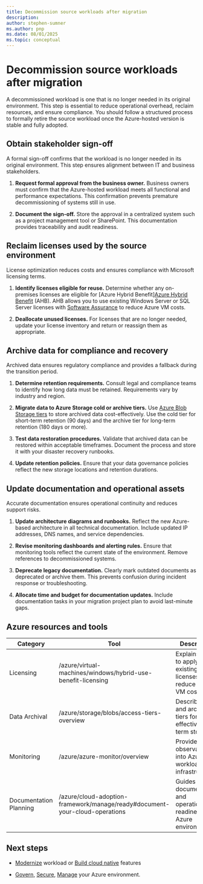 ```yaml
---
title: Decommission source workloads after migration
description: 
author: stephen-sumner
ms.author: pnp
ms.date: 08/01/2025
ms.topic: conceptual
---
```


# Decommission source workloads after migration

A decommissioned workload is one that is no longer needed in its original environment. This step is essential to reduce operational overhead, reclaim resources, and ensure compliance. You should follow a structured process to formally retire the source workload once the Azure-hosted version is stable and fully adopted.

## Obtain stakeholder sign-off

A formal sign-off confirms that the workload is no longer needed in its original environment. This step ensures alignment between IT and business stakeholders.

1. **Request formal approval from the business owner.** Business owners must confirm that the Azure-hosted workload meets all functional and performance expectations. This confirmation prevents premature decommissioning of systems still in use.

2. **Document the sign-off.** Store the approval in a centralized system such as a project management tool or SharePoint. This documentation provides traceability and audit readiness.

## Reclaim licenses used by the source environment

License optimization reduces costs and ensures compliance with Microsoft licensing terms.

1. **Identify licenses eligible for reuse.** Determine whether any on-premises licenses are eligible for [Azure Hybrid Benefit][Azure Hybrid Benefit](/azure/virtual-machines/windows/hybrid-use-benefit-licensing) (AHB). AHB allows you to use existing Windows Server or SQL Server licenses with [Software Assurance](/licensing/licensing-programs/software-assurance-default) to reduce Azure VM costs.

2. **Deallocate unused licenses.** For licenses that are no longer needed, update your license inventory and return or reassign them as appropriate.

## Archive data for compliance and recovery

Archived data ensures regulatory compliance and provides a fallback during the transition period.

1. **Determine retention requirements.** Consult legal and compliance teams to identify how long data must be retained. Requirements vary by industry and region.

2. **Migrate data to Azure Storage cold or archive tiers.** Use [Azure Blob Storage tiers](/azure/storage/blobs/access-tiers-overview) to store archived data cost-effectively. Use the cold tier for short-term retention (90 days) and the archive tier for long-term retention (180 days or more).

3. **Test data restoration procedures.** Validate that archived data can be restored within acceptable timeframes. Document the process and store it with your disaster recovery runbooks.

4. **Update retention policies.** Ensure that your data governance policies reflect the new storage locations and retention durations.

## Update documentation and operational assets

Accurate documentation ensures operational continuity and reduces support risks.

1. **Update architecture diagrams and runbooks.** Reflect the new Azure-based architecture in all technical documentation. Include updated IP addresses, DNS names, and service dependencies.

2. **Revise monitoring dashboards and alerting rules.** Ensure that monitoring tools reflect the current state of the environment. Remove references to decommissioned systems.

3. **Deprecate legacy documentation.** Clearly mark outdated documents as deprecated or archive them. This prevents confusion during incident response or troubleshooting.

4. **Allocate time and budget for documentation updates.** Include documentation tasks in your migration project plan to avoid last-minute gaps.

## Azure resources and tools

| Category               | Tool                                                                 | Description                                                                 |
|------------------------|----------------------------------------------------------------------|-----------------------------------------------------------------------------|
| Licensing              | /azure/virtual-machines/windows/hybrid-use-benefit-licensing | Explains how to apply existing licenses to reduce Azure VM costs.          |
| Data Archival          | /azure/storage/blobs/access-tiers-overview | Describes cold and archive tiers for cost-effective long-term storage.     |
| Monitoring             | /azure/azure-monitor/overview | Provides observability into Azure workloads and infrastructure.            |
| Documentation Planning | /azure/cloud-adoption-framework/manage/ready#document-your-cloud-operations | Guides documentation and operational readiness for Azure environments.     |

## Next steps

- [Modernize](/azure/cloud-adoption-framework/modernize/) workload or [Build cloud native](azure/cloud-adoption-framework/innovate/) features

- [Govern](/azure/cloud-adoption-framework/govern/), [Secure](/azure/cloud-adoption-framework/secure/overview), [Manage](/azure/cloud-adoption-framework/manage/) your Azure environment.
